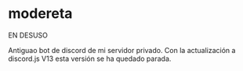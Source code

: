 # modereta

EN DESUSO

Antiguao bot de discord de mi servidor privado. Con la actualización a discord.js V13 esta versión se ha quedado parada.
